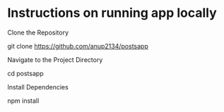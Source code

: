 # Instructions on running app locally


Clone the Repository

git clone https://github.com/anup2134/postsapp



Navigate to the Project Directory

cd postsapp



Install Dependencies

npm install
